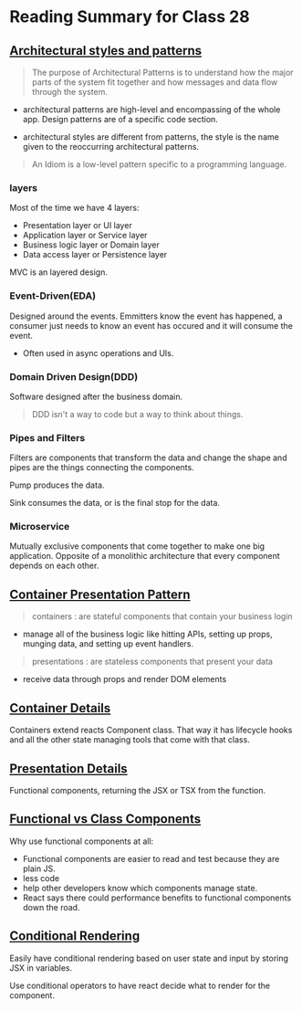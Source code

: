 # Reading Summary for Class 28

## [Architectural styles and patterns](https://medium.com/@mlbors/architectural-styles-and-architectural-patterns-c240f7df88a0#:~:text=Architectural%20Patterns%20VS%20Design%20Patterns&text=In%20a%20few%20words%2C%20while,and%20mechanisms%20of%20a%20system.)
> The purpose of Architectural Patterns is to understand how the major parts of the system fit together and how messages and data flow through the system.

* architectural patterns are high-level and encompassing of the whole app. Design patterns are of a specific code section.

* architectural styles are different from patterns, the style is the name given to the reoccurring architectural patterns.

> An Idiom is a low-level pattern specific to a programming language.

### layers
Most of the time we have 4 layers:
* Presentation layer or UI layer
* Application layer or Service layer
* Business logic layer or Domain layer
* Data access layer or Persistence layer

MVC is an layered design.

### Event-Driven(EDA)
Designed around the events. Emmitters know the event has happened, a consumer just needs to know an event has occured and it will consume the event. 

* Often used in async operations and UIs.

### Domain Driven Design(DDD)
Software designed after the business domain.
> DDD isn't a way to code but a way to think about things.

### Pipes and Filters
Filters are components that transform the data and change the shape and pipes are the things connecting the components.

Pump produces the data.

Sink consumes the data, or is the final stop for the data.

### Microservice
Mutually exclusive components that come together to make one big application. Opposite of a monolithic architecture that every component depends on each other.

## [Container Presentation Pattern](https://alchemycodelab.github.io/fsjs-notes/05_react/patterns/container_presentation/)
>containers : are stateful components that contain your business login
* manage all of the business logic like hitting APIs, setting up props, munging data, and setting up event handlers.
>presentations : are stateless components that present your data
* receive data through props and render DOM elements

## [Container Details](https://alchemycodelab.github.io/fsjs-notes/05_react/patterns/container_presentation/container-details)
Containers extend reacts Component class. That way it has lifecycle hooks and all the other state managing tools that come with that class.

## [Presentation Details](https://alchemycodelab.github.io/fsjs-notes/05_react/patterns/container_presentation/presentation-details)
Functional components, returning the JSX or TSX from the function.

## [Functional vs Class Components](https://medium.com/@Zwenza/functional-vs-class-components-in-react-231e3fbd7108)
Why use functional components at all:
* Functional components are easier to read and test because they are plain JS.
* less code
* help other developers know which components manage state.
* React says there could performance benefits to functional components down the road.

## [Conditional Rendering](https://reactjs.org/docs/conditional-rendering.html)
Easily have conditional rendering based on user state and input by storing JSX in variables.

Use conditional operators to have react decide what to render for the component.